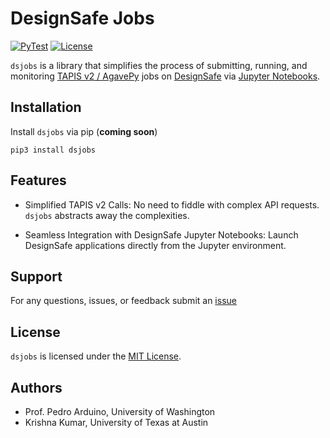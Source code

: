 # DesignSafe Jobs

[![PyTest](https://github.com/geoelements/dsapps/actions/workflows/pytest.yml/badge.svg)](https://github.com/geoelements/dsapps/actions/workflows/pytest.yml)
[![License](https://img.shields.io/badge/license-MIT-blue.svg)](https://raw.githubusercontent.com/geoelements/dsjobs/main/LICENSE.md)

`dsjobs` is a library that simplifies the process of submitting, running, and monitoring [TAPIS v2 / AgavePy](https://agavepy.readthedocs.io/en/latest/index.html) jobs on [DesignSafe](https://designsafe-ci.org) via [Jupyter Notebooks](https://jupyter.designsafe-ci.org).

## Installation

Install `dsjobs` via pip (**coming soon**)

```shell
pip3 install dsjobs
```

## Features

* Simplified TAPIS v2 Calls: No need to fiddle with complex API requests. `dsjobs` abstracts away the complexities.

* Seamless Integration with DesignSafe Jupyter Notebooks: Launch DesignSafe applications directly from the Jupyter environment.

## Support

For any questions, issues, or feedback submit an [issue](https://github.com/geoelements/dsjobs/issues/new)

## License

`dsjobs` is licensed under the [MIT License](LICENSE.md).

## Authors

* Prof. Pedro Arduino, University of Washington
* Krishna Kumar, University of Texas at Austin